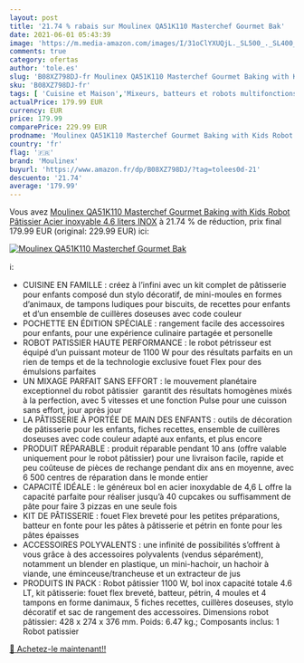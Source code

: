 ```yaml
---
layout: post
title: '21.74 % rabais sur Moulinex QA51K110 Masterchef Gourmet Bak'
date: 2021-06-01 05:43:39
image: 'https://m.media-amazon.com/images/I/31oClYXUQjL._SL500_._SL400_.jpg'
comments: true
category: ofertas
author: 'tole.es'
slug: 'B08XZ798DJ-fr Moulinex QA51K110 Masterchef Gourmet Baking with Kids...'
sku: 'B08XZ798DJ-fr'
tags: [ 'Cuisine et Maison','Mixeurs, batteurs et robots multifonctions','Petit électroménager','Pièces et accessoires pour petit électroménager','Robots multifonctions','Robots ménagers','moulinex', ]
actualPrice: 179.99 EUR
currency: EUR
price: 179.99
comparePrice: 229.99 EUR
prodname: 'Moulinex QA51K110 Masterchef Gourmet Baking with Kids Robot Pâtissier  Acier inoxyable  4.6 liters  INOX'
country: 'fr'
flag: '🇫🇷'
brand: 'Moulinex'
buyurl: 'https://www.amazon.fr/dp/B08XZ798DJ/?tag=tolees0d-21'
descuento: '21.74'
average: '179.99'
---
```


Vous avez [Moulinex QA51K110 Masterchef Gourmet Baking with Kids Robot Pâtissier  Acier inoxyable  4.6 liters  INOX](https://www.amazon.fr/dp/B08XZ798DJ/?tag=tolees0d-21)  à  21.74 % de réduction, prix final  179.99 EUR (original: 229.99 EUR) ici:

[![Moulinex QA51K110 Masterchef Gourmet Bak](https://m.media-amazon.com/images/I/31oClYXUQjL._SL500_._SL400_.jpg)](https://www.amazon.fr/dp/B08XZ798DJ/?tag=tolees0d-21)

ℹ️:

- CUISINE EN FAMILLE : créez à l’infini avec un kit complet de pâtisserie pour enfants composé dun stylo décoratif, de mini-moules en formes d’animaux, de tampons ludiques pour biscuits, de recettes pour enfants et d’un ensemble de cuillères doseuses avec code couleur
- POCHETTE EN ÉDITION SPÉCIALE : rangement facile des accessoires pour enfants, pour une expérience culinaire partagée et personelle
- ROBOT PATISSIER HAUTE PERFORMANCE : le robot pétrisseur est équipé d’un puissant moteur de 1100 W pour des résultats parfaits en un rien de temps et de la technologie exclusive fouet Flex pour des émulsions parfaites
- UN MIXAGE PARFAIT SANS EFFORT : le mouvement planétaire exceptionnel du robot pâtissier  garantit des résultats homogènes mixés à la perfection, avec 5 vitesses et une fonction Pulse pour une cuisson sans effort, jour après jour
- LA PÂTISSERIE À PORTÉE DE MAIN DES ENFANTS : outils de décoration de pâtisserie pour les enfants, fiches recettes, ensemble de cuillères doseuses avec code couleur adapté aux enfants, et plus encore
- PRODUIT RÉPARABLE : produit réparable pendant 10 ans (offre valable uniquement pour le robot pâtissier) pour une livraison facile, rapide et peu coûteuse de pièces de rechange pendant dix ans en moyenne, avec 6 500 centres de réparation dans le monde entier
- CAPACITÉ IDÉALE : le généreux bol en acier inoxydable de 4,6 L offre la capacité parfaite pour réaliser jusqu’à 40 cupcakes ou suffisamment de pâte pour faire 3 pizzas en une seule fois
- KIT DE PÂTISSERIE : fouet Flex breveté pour les petites préparations, batteur en fonte pour les pâtes à pâtisserie et pétrin en fonte pour les pâtes épaisses
- ACCESSOIRES POLYVALENTS : une infinité de possibilités s’offrent à vous grâce à des accessoires polyvalents (vendus séparément), notamment un blender en plastique, un mini-hachoir, un hachoir à viande, une éminceuse/trancheuse et un extracteur de jus
- PRODUITS IN PACK : Robot pâtissier 1100 W, bol inox capacité totale 4.6 LT, kit pâtisserie: fouet flex breveté, batteur, pétrin, 4 moules et 4 tampons en forme danimaux, 5 fiches recettes, cuillères doseuses, stylo décoratif et sac de rangement des accessoires. Dimensions robot pâtissier: 428 x 274 x 376 mm. Poids: 6.47 kg.; Composants inclus: 1 Robot patissier

[🛒 Achetez-le maintenant!!](https://www.amazon.fr/dp/B08XZ798DJ/?tag=tolees0d-21)
